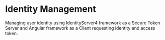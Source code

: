 # Identity Management
Managing user identity using IdentityServer4 framework as a Secure Token Server and Angular framework as a Client requesting identity and access token.
